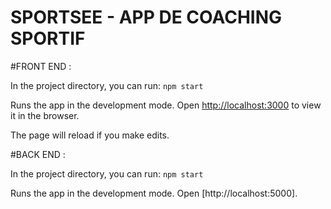 # SPORTSEE - APP DE COACHING SPORTIF


#FRONT END : 

In the project directory, you can run:
 `npm start`

Runs the app in the development mode.
Open [http://localhost:3000](http://localhost:3000) to view it in the browser.

The page will reload if you make edits.



#BACK END : 

In the project directory, you can run:
 `npm start`
 
Runs the app in the development mode.
Open [http://localhost:5000].


